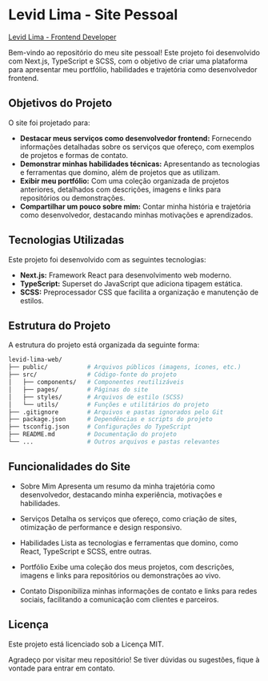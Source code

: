 
# Levid Lima - Site Pessoal 

[Levid Lima - Frontend Developer](https://levid-lima-web.vercel.app/) 

Bem-vindo ao repositório do meu site pessoal! Este projeto foi desenvolvido com Next.js, TypeScript e SCSS, com o objetivo de criar uma plataforma para apresentar meu portfólio, habilidades e trajetória como desenvolvedor frontend.

## Objetivos do Projeto

O site foi projetado para:

- **Destacar meus serviços como desenvolvedor frontend:** Fornecendo informações detalhadas sobre os serviços que ofereço, com exemplos de projetos e formas de contato.
- **Demonstrar minhas habilidades técnicas:** Apresentando as tecnologias e ferramentas que domino, além de projetos que as utilizam.
- **Exibir meu portfólio:** Com uma coleção organizada de projetos anteriores, detalhados com descrições, imagens e links para repositórios ou demonstrações.
- **Compartilhar um pouco sobre mim:** Contar minha história e trajetória como desenvolvedor, destacando minhas motivações e aprendizados.

## Tecnologias Utilizadas

Este projeto foi desenvolvido com as seguintes tecnologias:

- **Next.js:** Framework React para desenvolvimento web moderno.
- **TypeScript:** Superset do JavaScript que adiciona tipagem estática.
- **SCSS:** Preprocessador CSS que facilita a organização e manutenção de estilos.

## Estrutura do Projeto

A estrutura do projeto está organizada da seguinte forma:

```bash
levid-lima-web/
├── public/           # Arquivos públicos (imagens, ícones, etc.)
├── src/              # Código-fonte do projeto
│   ├── components/   # Componentes reutilizáveis
│   ├── pages/        # Páginas do site
│   ├── styles/       # Arquivos de estilo (SCSS)
│   └── utils/        # Funções e utilitários do projeto
├── .gitignore        # Arquivos e pastas ignorados pelo Git
├── package.json      # Dependências e scripts do projeto
├── tsconfig.json     # Configurações do TypeScript
├── README.md         # Documentação do projeto
└── ...               # Outros arquivos e pastas relevantes
```

## Funcionalidades do Site

- Sobre Mim
Apresenta um resumo da minha trajetória como desenvolvedor, destacando minha experiência, motivações e habilidades.

- Serviços
Detalha os serviços que ofereço, como criação de sites, otimização de performance e design responsivo.

- Habilidades
Lista as tecnologias e ferramentas que domino, como React, TypeScript e SCSS, entre outras.

- Portfólio
Exibe uma coleção dos meus projetos, com descrições, imagens e links para repositórios ou demonstrações ao vivo.

- Contato
Disponibiliza minhas informações de contato e links para redes sociais, facilitando a comunicação com clientes e parceiros.

## Licença
Este projeto está licenciado sob a Licença MIT.


Agradeço por visitar meu repositório! Se tiver dúvidas ou sugestões, fique à vontade para entrar em contato.
